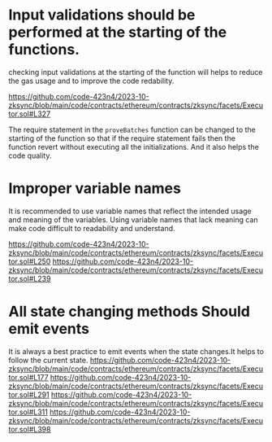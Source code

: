 # Input validations should be performed at the starting of the functions.

checking input validations at the starting of the function will helps to reduce the gas usage and to improve the code redability.

https://github.com/code-423n4/2023-10-zksync/blob/main/code/contracts/ethereum/contracts/zksync/facets/Executor.sol#L327

The require statement in the `proveBatches` function can be changed to the starting of the function so that if the require statement fails then the function revert without executing all the initializations. And it also helps the code quality. 


# Improper variable names

It is recommended to use variable names that reflect the intended usage and meaning of the variables. Using variable names that lack meaning can make code difficult to  readability and understand.

https://github.com/code-423n4/2023-10-zksync/blob/main/code/contracts/ethereum/contracts/zksync/facets/Executor.sol#L250
https://github.com/code-423n4/2023-10-zksync/blob/main/code/contracts/ethereum/contracts/zksync/facets/Executor.sol#L239

# All state changing methods Should emit events

It is always a best practice to emit events when the state changes.It helps to follow the current state.
https://github.com/code-423n4/2023-10-zksync/blob/main/code/contracts/ethereum/contracts/zksync/facets/Executor.sol#L177
https://github.com/code-423n4/2023-10-zksync/blob/main/code/contracts/ethereum/contracts/zksync/facets/Executor.sol#L291
https://github.com/code-423n4/2023-10-zksync/blob/main/code/contracts/ethereum/contracts/zksync/facets/Executor.sol#L311
https://github.com/code-423n4/2023-10-zksync/blob/main/code/contracts/ethereum/contracts/zksync/facets/Executor.sol#L398

